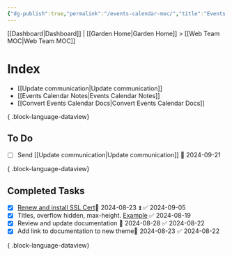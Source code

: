 ```yaml
---
{"dg-publish":true,"permalink":"/events-calendar-moc/","title":"Events Calendar","hide":true,"tags":["work"],"noteIcon":"","created":"2024-07-12T10:25:43.808-07:00","updated":"2024-09-27T12:37:51.364-07:00"}
---
```


[[Dashboard\|Dashboard]] | [[Garden Home\|Garden Home]] > [[Web Team MOC\|Web Team MOC]]

# Index
- [[Update communication\|Update communication]]
- [[Events Calendar Notes\|Events Calendar Notes]]
- [[Convert Events Calendar Docs\|Convert Events Calendar Docs]]

{ .block-language-dataview}

## To Do
- [ ] Send [[Update communication\|Update communication]] 📅 2024-09-21

{ .block-language-dataview}
## Completed Tasks
- [x] [Renew and install SSL Cert](https://trello.com/c/eSdQuVHO)📅 2024-08-23 ⏫ ✅ 2024-09-05
- [x] Titles, overflow hidden, max-height. [Example](https://calendar.ucsc.edu/event/materials-and-devices-for-brain-inspired-computing-a-future-of-semiconductor-workshop) ✅ 2024-08-19
- [x] Review and update documentation 📅 2024-08-28 ✅ 2024-08-22
- [x] Add link to documentation to new theme📅 2024-08-23 ✅ 2024-08-22

{ .block-language-dataview}